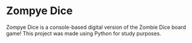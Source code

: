 # Zompye Dice
Zompye Dice is a console-based digital version of the Zombie Dice board game!
This project was made using Python for study purposes.